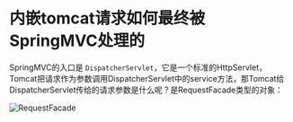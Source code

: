 # 内嵌tomcat请求如何最终被SpringMVC处理的



SpringMVC的入口是 ```DispatcherServlet```，它是一个标准的HttpServlet，Tomcat把请求作为参数调用DispatcherServlet中的service方法，那Tomcat给DispatcherServlet传给的请求参数是什么呢？是RequestFacade类型的对象：

![RequestFacade](/Users/reeves/Downloads/RequestFacade.png)



